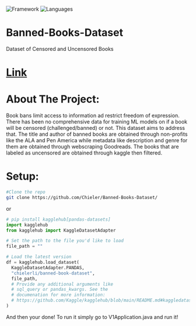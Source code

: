 
![Framework](https://img.shields.io/badge/Dataset-blue) ![Languages](https://img.shields.io/badge/Original-white)

# Banned-Books-Dataset
Dataset of Censored and Uncensored Books

# [Link](https://www.kaggle.com/datasets/chielerli/banned-book-dataset)

# About The Project:
Book bans limit access to information ad restrict freedom of expression. There has been no comprehensive data for training ML models on if a book will be censored (challenged/banned) or not. This dataset aims to address that. The title and author of banned books are obtained through non-profits like the ALA and Pen America while metadata like description and genre for them are obtained through webscraping Goodreads.
The books that are labeled as uncensored are obtained through kaggle then filtered.

# Setup:
```bash
#Clone the repo
git clone https://github.com/Chieler/Banned-Books-Dataset/
```
or
```python
# pip install kagglehub[pandas-datasets]
import kagglehub
from kagglehub import KaggleDatasetAdapter

# Set the path to the file you'd like to load
file_path = ""

# Load the latest version
df = kagglehub.load_dataset(
  KaggleDatasetAdapter.PANDAS,
  "chielerli/banned-book-dataset",
  file_path,
  # Provide any additional arguments like 
  # sql_query or pandas_kwargs. See the 
  # documenation for more information:
  # https://github.com/Kaggle/kagglehub/blob/main/README.md#kaggledatasetadapterpandas
)
```
And then your done! To run it simply go to V1Application.java and run it!

